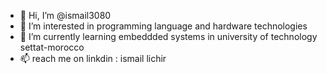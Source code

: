 - 👋 Hi, I’m @ismail3080
- 👀 I’m interested in programming language and hardware technologies
- 🌱 I’m currently learning embeddded systems in university of technology settat-morocco
- 📫 reach me on linkdin : ismail lichir

<!---
ismail3080/ismail3080 is a ✨ special ✨ repository because its `README.md` (this file) appears on your GitHub profile.
You can click the Preview link to take a look at your changes.
--->

